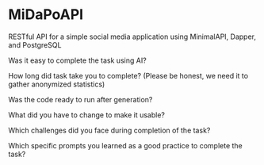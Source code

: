 # MiDaPoAPI
RESTful API for a simple social media application using MinimalAPI, Dapper, and PostgreSQL

Was it easy to complete the task using AI?

How long did task take you to complete? (Please be honest, we need it to gather anonymized statistics)

Was the code ready to run after generation?

What did you have to change to make it usable?

Which challenges did you face during completion of the task?

Which specific prompts you learned as a good practice to complete the task?
